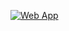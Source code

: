 [![Web App](https://img.shields.io/badge/Launch-Web_App-brightgreen)](https://kali2005-star.github.io/codsoft/)
